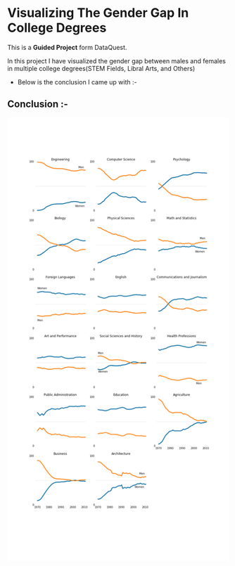 # Visualizing The Gender Gap In College Degrees
This is a **Guided Project** form DataQuest.  

In this project I have visualized the gender gap between males and females in multiple college degrees(STEM Fields, Libral Arts, and Others)
* Below is the conclusion I came up with :-  

## Conclusion :-  
![Conclusion Image](https://github.com/PraveenKum11/Visualizing-Gender-Gap-College-Degrees/blob/master/gender_degrees.png)
